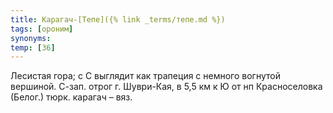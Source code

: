 ```yaml
---
title: Карагач-[Тепе]({% link _terms/тепе.md %})
tags: [ороним]
synonyms:
temp: [З6]
---
```


Лесистая гора; с С выглядит как трапеция с немного вогнутой вершиной. С-зап.
отрог г. Шуври-Кая, в 5,5 км к Ю от нп Красноселовка (Белог.) тюрк. карагач –
вяз.

